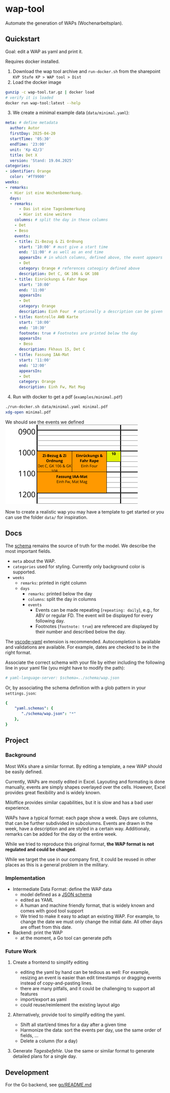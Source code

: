 # wap-tool

Automate the generation of WAPs (Wochenarbeitsplan).

## Quickstart
Goal: edit a WAP as yaml and print it.

Requires docker installed.

1. Download the wap tool archive and `run-docker.sh` from the sharepoint `KVP Stufe KP > WAP tool > Dist`
2. Load the docker image 
 ```sh
gunzip -c wap-tool.tar.gz | docker load
# verify it is loaded
docker run wap-tool:latest --help
```
3. We create a minimal example data (`data/minimal.yaml`):
``` yaml
meta: # define metadata
  author: Autor
  firstDay: 2025-04-20
  startTime: '05:30'
  endTime: '23:00'
  unit: 'Kp 42/3'
  title: Det X
  version: 'Stand: 19.04.2025'
categories:
- identifier: Orange
  color: '#ff9900'
weeks:
- remarks:
  - Hier ist eine Wochenbemerkung.
  days:
  - remarks:
      - Das ist eine Tagesbemerkung
      - Hier ist eine weitere
    columns: # split the day in these columns
    - Det
    - Beso
    events:
    - title: Zi-Bezug & Zi Ordnung
      start: '10:00' # must give a start time
      end: '11:00' # as well as an end time
      appearsIn: # in which columns, defined above, the event appears
      - Det
      category: Orange # references cateogiry defined above
      description: Det C, GK 106 & GK 108
    - title: Einrückungs & Fahr Rape
      start: '10:00'
      end: '11:00'
      appearsIn:
      - Det
      category: Orange
      description: Einh Four  # optionally a description can be given
    - title: Kontrolle AWB Karte
      start: '10:00'
      end: '10:30'
      footnote: true # Footnotes are printed below the day
      appearsIn:
      - Beso
      description: Fkhaus 15, Det C
    - title: Fassung IAA-Mat
      start: '11:00'
      end: '12:00'
      appearsIn:
      - Det
      category: Orange
      description: Einh Fw, Mat Mag
```
4. Run with docker to get a pdf (`examples/minimal.pdf`)
``` sh
./run-docker.sh data/minimal.yaml minimal.pdf
xdg-open minimal.pdf
```
We should see the events we defined ![](examples/snip.png)

Now to create a realistic wap you may have a template to get started or you can use the folder `data/` for inspiration.

## Docs
The [schema](schema/wap.json) remains the source of truth for the model.
We describe the most important fields.
- `meta` about the WAP.
- `categories` used for styling. Currently only background color is supported.
- `weeks`
    - `remarks`: printed in right column
    - `days` 
        - `remarks`: printed below the day
        - `columns`: split the day in columns
        - `events`
          - Events can be made repeating (`repeating: daily`), e.g., for ABV or regular FD. The event will be displayed for every following day.
          - Footnotes (`footnote: true`) are refereced are displayed by their number and described below the day.

The [vscode-yaml](https://github.com/redhat-developer/vscode-yaml) extension is recommended.
Autocompletion is available and validations are available.
For example, dates are checked to be in the right format.

Associate the correct schema with your file by either including the following line in your yaml file (you might have to modify the path):
``` yaml
# yaml-language-server: $schema=../schema/wap.json
```
Or, by associating the schema definition with a glob pattern in your `settings.json`:
``` yaml
{
    "yaml.schemas": {
       "./schema/wap.json": "*"
    },
}
```
## Project
### Background
Most WKs share a similar format.
By editing a template, a new WAP should be easily defined.

Currently, WAPs are mostly edited in Excel.
Layouting and formating is done manually, events are simply shapes overlayed over the cells.
However, Excel provides great flexibility and is widely known.

Miloffice provides similar capabilities, but it is slow and has a bad user experience.

WAPs have a typical format: each page show a week. Days are columns, that can be further subdivided in subcolumns.
Events are drawn in the week, have a description and are styled in a certain way.
Additionaly, remarks can be added for the day or the entire week.

While we tried to reproduce this original format, **the WAP format is not regulated and could be changed**.

While we target the use in our company first, it could be reused in other places as this is a general problem in the military.
<!-- specialities: not a typical calendar -->

### Implementation
- Intermediate Data Format: define the WAP data
    - model defined as a [JSON schema](https://json-schema.org/)
    - edited as YAML
    - A human and machine friendly format, that is widely known and comes with good tool support
    - We tried to make it easy to adapt an existing WAP. For example, to change the date we must only change the initial date. All other days are offset from this date.
- Backend: print the WAP
    - at the moment, a Go tool can generate pdfs


### Future Work
1. Create a frontend to simplify editing
    - editing the yaml by hand can be tedious as well: For example, resizing an event is easier than edit timestamps or dragging events instead of copy-and-pasting lines.
    - there are many pitfalls, and it could be challenging to support all features
    - import/export as yaml
    - could reuse/reimlement the existing layout algo

2. Alternatively, provide tool to simplify editing the yaml.
    - Shift all start/end times for a day after a given time
    - Harmonize the data: sort the events per day, use the same order of fields, ...
    - Delete a column (for a day)

3. Generate *Tagesbefehle*. Use the same or similar format to generate detailed plans for a single day.

## Development
For the Go backend, see [go/README.md](./go/README.md)